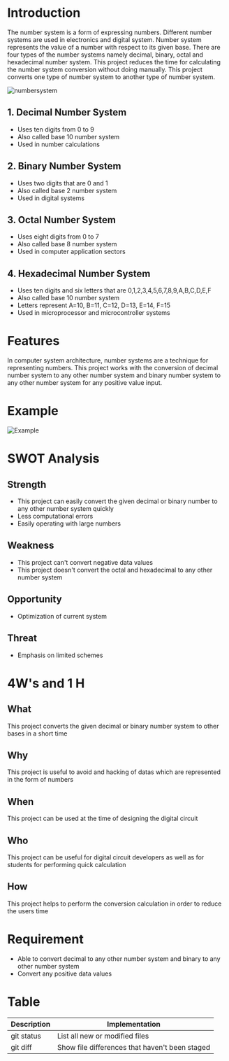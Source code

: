 # Introduction
The number system is a form of expressing numbers. Different number systems are used in electronics and digital system. Number system represents the value of a number with respect to its given base. There are four types of the number systems namely decimal, binary, octal and hexadecimal number system. This project reduces the time for calculating the number system conversion without doing manually. This project converts one type of number system to another type of number system.

![numbersystem](https://kvblycluster.files.wordpress.com/2020/08/image-22.png)
## 1. Decimal Number System
* Uses ten digits from 0 to 9
* Also called base 10 number system
* Used in number calculations
## 2. Binary Number System
* Uses two digits that are 0 and 1
* Also called base 2 number system
* Used in digital systems
## 3. Octal Number System
* Uses eight digits from 0 to 7
* Also called base 8 number system
* Used in computer application sectors
## 4. Hexadecimal Number System
* Uses ten digits and six letters that are 0,1,2,3,4,5,6,7,8,9,A,B,C,D,E,F
* Also called base 10 number system
* Letters represent A=10, B=11, C=12, D=13, E=14, F=15
* Used in microprocessor and microcontroller systems
# Features
In computer system architecture, number systems are a technique for representing numbers. This project works with the conversion of decimal number system to any other number system and binary number system to any other number system for any positive value input.
# Example
![Example](https://www.electronicshub.org/wp-content/uploads/2015/05/Untitled1dd.jpg)
# SWOT Analysis
## Strength
* This project can easily convert the given decimal or binary number to any other number system quickly
* Less computational errors
* Easily operating with large numbers
## Weakness
* This project can't convert negative data values
* This project doesn't convert the octal and hexadecimal to any other number system
## Opportunity
* Optimization of current system
## Threat
* Emphasis on limited schemes
# 4W's and 1 H
## What
This project converts the given decimal or binary number system to other bases in a short time
## Why
This project is useful to avoid and hacking of datas which are represented in the form of numbers
## When
This project can be used at the time of designing the digital circuit
## Who
This project can be useful for digital circuit developers as well as for students for performing quick calculation
## How
This project helps to perform the conversion calculation in order to reduce the users time
# Requirement
* Able to convert decimal to any other number system and binary to any other number system
* Convert any positive data values
# Table
| Description | Implementation |
| --- | --- |
| git status | List all new or modified files |
| git diff | Show file differences that haven't been staged |
